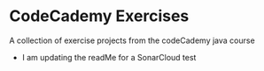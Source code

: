 # CodeCademy Exercises
A collection of exercise projects from the codeCademy java course

- I am updating the readMe for a SonarCloud test